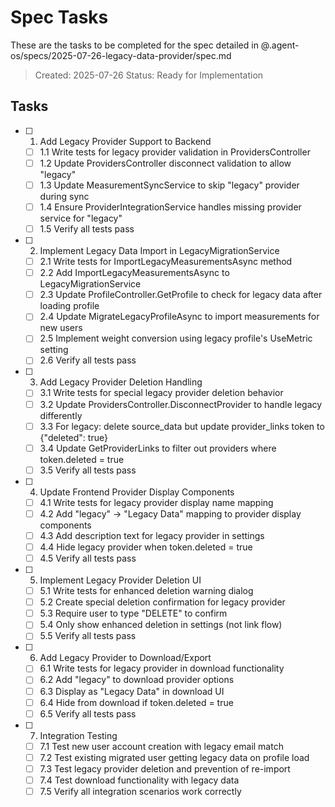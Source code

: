 # Spec Tasks

These are the tasks to be completed for the spec detailed in @.agent-os/specs/2025-07-26-legacy-data-provider/spec.md

> Created: 2025-07-26
> Status: Ready for Implementation

## Tasks

- [ ] 1. Add Legacy Provider Support to Backend
  - [ ] 1.1 Write tests for legacy provider validation in ProvidersController
  - [ ] 1.2 Update ProvidersController disconnect validation to allow "legacy"
  - [ ] 1.3 Update MeasurementSyncService to skip "legacy" provider during sync
  - [ ] 1.4 Ensure ProviderIntegrationService handles missing provider service for "legacy"
  - [ ] 1.5 Verify all tests pass

- [ ] 2. Implement Legacy Data Import in LegacyMigrationService
  - [ ] 2.1 Write tests for ImportLegacyMeasurementsAsync method
  - [ ] 2.2 Add ImportLegacyMeasurementsAsync to LegacyMigrationService
  - [ ] 2.3 Update ProfileController.GetProfile to check for legacy data after loading profile
  - [ ] 2.4 Update MigrateLegacyProfileAsync to import measurements for new users
  - [ ] 2.5 Implement weight conversion using legacy profile's UseMetric setting
  - [ ] 2.6 Verify all tests pass

- [ ] 3. Add Legacy Provider Deletion Handling
  - [ ] 3.1 Write tests for special legacy provider deletion behavior
  - [ ] 3.2 Update ProvidersController.DisconnectProvider to handle legacy differently
  - [ ] 3.3 For legacy: delete source_data but update provider_links token to {"deleted": true}
  - [ ] 3.4 Update GetProviderLinks to filter out providers where token.deleted = true
  - [ ] 3.5 Verify all tests pass

- [ ] 4. Update Frontend Provider Display Components
  - [ ] 4.1 Write tests for legacy provider display name mapping
  - [ ] 4.2 Add "legacy" → "Legacy Data" mapping to provider display components
  - [ ] 4.3 Add description text for legacy provider in settings
  - [ ] 4.4 Hide legacy provider when token.deleted = true
  - [ ] 4.5 Verify all tests pass

- [ ] 5. Implement Legacy Provider Deletion UI
  - [ ] 5.1 Write tests for enhanced deletion warning dialog
  - [ ] 5.2 Create special deletion confirmation for legacy provider
  - [ ] 5.3 Require user to type "DELETE" to confirm
  - [ ] 5.4 Only show enhanced deletion in settings (not link flow)
  - [ ] 5.5 Verify all tests pass

- [ ] 6. Add Legacy Provider to Download/Export
  - [ ] 6.1 Write tests for legacy provider in download functionality
  - [ ] 6.2 Add "legacy" to download provider options
  - [ ] 6.3 Display as "Legacy Data" in download UI
  - [ ] 6.4 Hide from download if token.deleted = true
  - [ ] 6.5 Verify all tests pass

- [ ] 7. Integration Testing
  - [ ] 7.1 Test new user account creation with legacy email match
  - [ ] 7.2 Test existing migrated user getting legacy data on profile load
  - [ ] 7.3 Test legacy provider deletion and prevention of re-import
  - [ ] 7.4 Test download functionality with legacy data
  - [ ] 7.5 Verify all integration scenarios work correctly